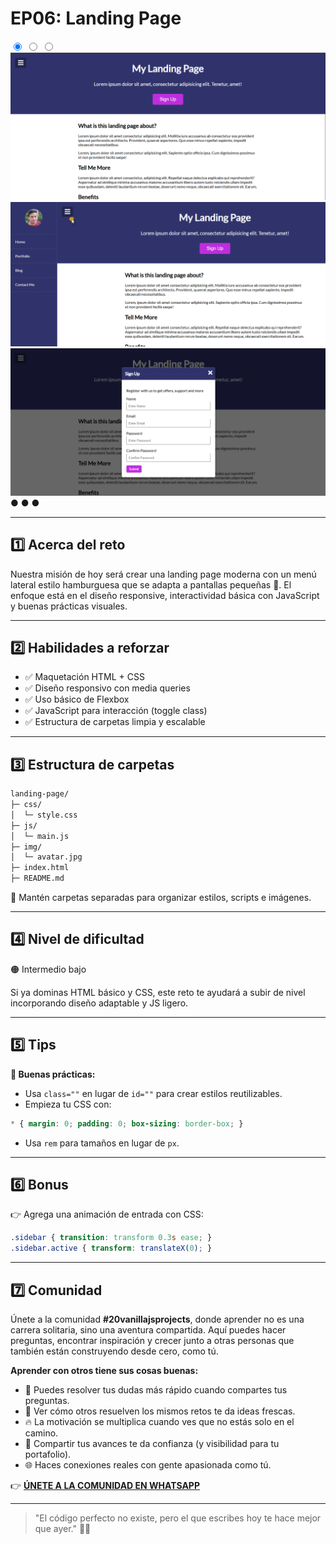 # EP06: Landing Page

<link rel="stylesheet" href="/css/style.css">

<div class="carousel-container">

  <input type="radio" name="carousel" id="slide1" checked>
  <input type="radio" name="carousel" id="slide2">
  <input type="radio" name="carousel" id="slide3">

  <div class="carousel-slide">
    <img src="images/project06/01.png" alt="Imagen 1">
    <img src="images/project06/02.png" alt="Imagen 2">
    <img src="images/project06/03.png" alt="Imagen 3">
  </div>

  <div class="carousel-nav">
    <label for="slide1">●</label>
    <label for="slide2">●</label>
    <label for="slide3">●</label>
  </div>
</div>

---

## 1️⃣ Acerca del reto
Nuestra misión de hoy será crear una landing page moderna con un menú lateral estilo hamburguesa que se adapta a pantallas pequeñas 📱. El enfoque está en el diseño responsive, interactividad básica con JavaScript y buenas prácticas visuales.

---

## 2️⃣ Habilidades a reforzar
- ✅ Maquetación HTML + CSS
- ✅ Diseño responsivo con media queries
- ✅ Uso básico de Flexbox
- ✅ JavaScript para interacción (toggle class)
- ✅ Estructura de carpetas limpia y escalable

---

## 3️⃣ Estructura de carpetas

```md
landing-page/
├─ css/
│  └─ style.css
├─ js/
│  └─ main.js
├─ img/
│  └─ avatar.jpg
├─ index.html
├─ README.md
```

📝 Mantén carpetas separadas para organizar estilos, scripts e imágenes.

---

## 4️⃣ Nivel de dificultad
🟠 Intermedio bajo

Si ya dominas HTML básico y CSS, este reto te ayudará a subir de nivel incorporando diseño adaptable y JS ligero.

---

## 5️⃣ Tips

**🧠 Buenas prácticas:**  

- Usa `class=""` en lugar de `id=""` para crear estilos reutilizables.
- Empieza tu CSS con:

```css
* { margin: 0; padding: 0; box-sizing: border-box; }
```
- Usa `rem` para tamaños en lugar de `px`.

---

## 6️⃣ Bonus
👉 Agrega una animación de entrada con CSS:

```css
.sidebar { transition: transform 0.3s ease; }
.sidebar.active { transform: translateX(0); }
```

---

## 7️⃣ Comunidad

Únete a la comunidad **#20vanillajsprojects**, donde aprender no es una carrera solitaria, sino una aventura compartida. Aquí puedes hacer preguntas, encontrar inspiración y crecer junto a otras personas que también están construyendo desde cero, como tú.

**Aprender con otros tiene sus cosas buenas:**

- 💬 Puedes resolver tus dudas más rápido cuando compartes tus preguntas.
- 👀 Ver cómo otros resuelven los mismos retos te da ideas frescas.
- 🔥 La motivación se multiplica cuando ves que no estás solo en el camino.
- 🙌 Compartir tus avances te da confianza (y visibilidad para tu portafolio).
- 🌐 Haces conexiones reales con gente apasionada como tú.

👉 **[ÚNETE A LA COMUNIDAD EN WHATSAPP](https://chat.whatsapp.com/CldsuiaJ52t3NvDg47zaWP)**

---

> "El código perfecto no existe, pero el que escribes hoy te hace mejor que ayer." 💪✨
> 